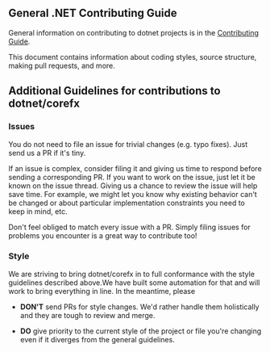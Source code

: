 ## General .NET Contributing Guide
General information on contributing to dotnet projects is in the [Contributing Guide]. 

This document contains information about coding styles, source structure, making
pull requests, and more.

[Contributing Guide]: https://github.com/Microsoft/dotnet/blob/master/CONTRIBUTING.md

## Additional Guidelines for contributions to dotnet/corefx

### Issues
You do not need to file an issue for trivial changes (e.g. typo fixes). Just send us
a PR if it's tiny.

If an issue is complex, consider filing it and giving us time to respond before sending a
corresponding PR. If you want to work on the issue, just let it be known on the issue thread. Giving
us a chance to review the issue will help save time. For example, we might let you know why existing
behavior can't be changed or about particular implementation constraints you need to keep in mind, etc.

Don't feel obliged to match every issue with a PR. Simply filing issues for problems you
encounter is a great way to contribute too! 

### Style
We are striving to bring dotnet/corefx in to full conformance with the style guidelines
described above.We have built some automation for that and will work to bring everything
in line. In the meantime, please

* **DON'T** send PRs for style changes. We'd rather handle them holistically and they are tough
to review and merge.

* **DO** give priority to the current style of the project or file you're changing even if it
diverges from the general guidelines.
